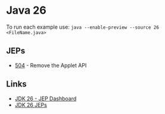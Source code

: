 # Java 26

To run each example use: `java --enable-preview --source 26 <FileName.java>`

## JEPs

* [504](https://openjdk.org/jeps/504) - Remove the Applet API

## Links

* [JDK 26 - JEP Dashboard](https://bugs.openjdk.org/secure/Dashboard.jspa?selectPageId=23506)
* [JDK 26 JEPs](https://openjdk.org/projects/jdk/26/)
